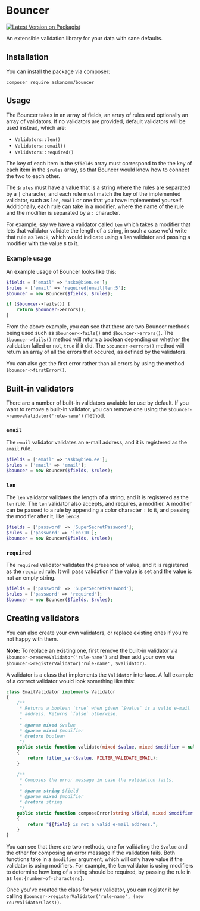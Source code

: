# Bouncer

[![Latest Version on Packagist](https://img.shields.io/packagist/v/askonomm/bouncer.svg?style=flat-square)](https://packagist.org/packages/askonomm/bouncer)

An extensible validation library for your data with sane defaults.

## Installation

You can install the package via composer:

```
composer require askonomm/bouncer
```

## Usage

The Bouncer takes in an array of fields, an array of rules and optionally an array of validators. If no validators are provided, default validators will be used instead, which are:

- `Validators::len()`
- `Validators::email()`
- `Validators::required()`

The key of each item in the `$fields` array must correspond to the the key of each item in the `$rules` array, so that Bouncer would know how to connect the two to each other.

The `$rules` must have a value that is a string where the rules are separated by a `|` character, and each rule must match the key of the implemented validator, such as `len`, `email` or one that you have implemented yourself. Additionally, each rule can take in a modifier, where the name of the rule and the modifier is separated by a `:` character.
 
For example, say we have a validator called `len` which takes a modifier that lets that validator validate the length of a string, in such a case we'd write that rule as `len:8`, which would indicate using a `len` validator and passing a modifier with the value `8` to it. 

### Example usage

An example usage of Bouncer looks like this:

```php
$fields = ['email' => 'asko@bien.ee'];
$rules = ['email' => 'required|email|len:5'];
$bouncer = new Bouncer($fields, $rules);

if ($bouncer->fails()) {
    return $bouncer->errors();
}
```

From the above example, you can see that there are two Bouncer methods being used such as `$bouncer->fails()` and `$bouncer->errors()`. The `$bouncer->fails()` method will return a boolean depending on whether the validation failed or not, `true` if it did. The `$bouncer->errors()` method will return an array of all the errors that occured, as defined by the validators.

You can also get the first error rather than all errors by using the method `$bouncer->firstError()`. 

## Built-in validators

There are a number of built-in validators avaiable for use by default. If you want to remove a built-in validator, you can remove one using the `$bouncer->removeValidator('rule-name')` method.

### `email`

The `email` validator validates an e-mail address, and it is registered as the `email` rule.

```php
$fields = ['email' => 'asko@bien.ee'];
$rules = ['email' => 'email'];
$bouncer = new Bouncer($fields, $rules);
```

### `len`

The `len` validator validates the length of a string, and it is registered as the `len` rule. The `len` validator also accepts, and requires, a modifier. A modifier can be passed to a rule by appending a color character `:` to it, and passing the modifier after it, like `len:8`.

```php
$fields = ['password' => 'SuperSecretPassword'];
$rules = ['password' => 'len:10'];
$bouncer = new Bouncer($fields, $rules);
```

### `required`

The `required` validator validates the presence of value, and it is registered as the `required` rule. It will pass validation if the value is set and the value is not an empty string.

```php
$fields = ['password' => 'SuperSecretPassword'];
$rules = ['password' => 'required'];
$bouncer = new Bouncer($fields, $rules);
```

## Creating validators

You can also create your own validators, or replace existing ones if you're not happy with them. 

**Note:** To replace an existing one, first remove the built-in validator via `$bouncer->removeValidator('rule-name')` and then add your own via `$bouncer->registerValidator('rule-name', $validator)`. 


A validator is a class that implements the `Validator` interface. A full example of a correct validator would look something like this:

```php
class EmailValidator implements Validator
{
    /**
     * Returns a boolean `true` when given `$value` is a valid e-mail
     * address. Returns `false` otherwise.
     *
     * @param mixed $value
     * @param mixed $modifier
     * @return boolean
     */
    public static function validate(mixed $value, mixed $modifier = null): bool
    {
        return filter_var($value, FILTER_VALIDATE_EMAIL);
    }

    /**
     * Composes the error message in case the validation fails.
     *
     * @param string $field
     * @param mixed $modifier
     * @return string
     */
    public static function composeError(string $field, mixed $modifier = null): string
    {
        return "${field} is not a valid e-mail address.";
    }
}
```

You can see that there are two methods, one for validating the `$value` and the other for composing an error message if the validation fails. Both functions take in a `$modifier` argument, which will only have value if the validator is using modifiers. For example, the `len` validator is using modifiers to determine how long of a string should be required, by passing the rule in as `len:{number-of-characters}`. 

Once you've created the class for your validator, you can register it by calling `$bouncer->registerValidator('rule-name', (new YourValidatorClass))`. 